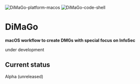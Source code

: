 ![DiMaGo-platform-macos](https://img.shields.io/badge/platform-macOS-lightgrey.svg)
![DiMaGo-code-shell](https://img.shields.io/badge/code-shell-yellow.svg)

# DiMaGo
**macOS workflow to create DMGs with special focus on InfoSec**

under development

## Current status
Alpha (unreleased)

